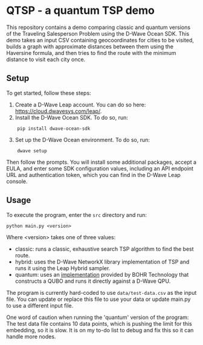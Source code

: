 # QTSP - a quantum TSP demo

This repository contains a demo comparing classic and quantum versions of the Traveling Salesperson Problem using the D-Wave Ocean SDK. This demo takes an input CSV containing geocoordinates for cities to be visited, builds a graph with approximate distances between them using the Haversine formula, and then tries to find the route with the minimum distance to visit each city once.

## Setup

To get started, follow these steps:

1. Create a D-Wave Leap account. You can do so here: https://cloud.dwavesys.com/leap/.
2. Install the D-Wave Ocean SDK.  To do so, run:
```
    pip install dwave-ocean-sdk
```
3. Set up the D-Wave Ocean environment. To do so, run:
```
    dwave setup
```
Then follow the prompts. You will install some additional packages, accept a EULA, and enter some SDK configuration values, including an API endpoint URL and authentication token, which you can find in the D-Wave Leap console.

## Usage

To execute the program, enter the `src` directory and run:

    python main.py <version>

Where \<version> takes one of three values:

- classic: runs a classic, exhaustive search TSP algorithm to find the best route.
- hybrid: uses the D-Wave NetworkX library implementation of TSP and runs it using the Leap Hybrid sampler.
- quantum: uses an [implementation](https://github.com/BOHRTECHNOLOGY/quantum_tsp) provided by BOHR Technology that constructs a QUBO and runs it directly against a D-Wave QPU.

The program is currently hard-coded to use `data/test-data.csv` as the input file. You can update or replace this file to use your data or update main.py to use a different input file.

One word of caution when running the 'quantum' version of the program: The test data file contains 10 data points, which is pushing the limit for this embedding, so it is slow. It is on my to-do list to debug and fix this so it can handle more nodes.